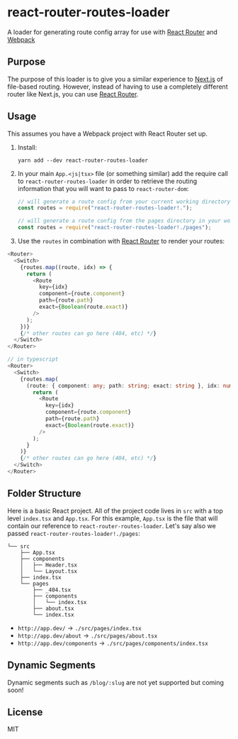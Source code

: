 # react-router-routes-loader

A loader for generating route config array for use with [React Router](https://github.com/ReactTraining/react-router) and [Webpack](https://github.com/webpack/webpack)

## Purpose

The purpose of this loader is to give you a similar experience to [Next.js](https://nextjs.org/) of file-based routing. However, instead of having to use a completely different router like Next.js, you can use [React Router](https://github.com/ReactTraining/react-router).

## Usage

This assumes you have a Webpack project with React Router set up.

1. Install:

   `yarn add --dev react-router-routes-loader`

2. In your main `App.<js|tsx>` file (or something similar) add the require call to `react-router-routes-loader` in order to retrieve the routing information that you will want to pass to `react-router-dom`:

   ```js
   // will generate a route config from your current working directory
   const routes = require("react-router-routes-loader!.");

   // will generate a route config from the pages directory in your working directory (similar to Next.js)
   const routes = require("react-router-routes-loader!./pages");
   ```

3. Use the `routes` in combination with [React Router](https://github.com/ReactTraining/react-router) to render your routes:

```javascript
<Router>
  <Switch>
    {routes.map((route, idx) => {
      return (
        <Route
          key={idx}
          component={route.component}
          path={route.path}
          exact={Boolean(route.exact)}
        />
      );
    })}
    {/* other routes can go here (404, etc) */}
  </Switch>
</Router>
```

```typescript
// in typescript
<Router>
  <Switch>
    {routes.map(
      (route: { component: any; path: string; exact: string }, idx: number) => {
        return (
          <Route
            key={idx}
            component={route.component}
            path={route.path}
            exact={Boolean(route.exact)}
          />
        );
      }
    )}
    {/* other routes can go here (404, etc) */}
  </Switch>
</Router>
```

## Folder Structure

Here is a basic React project. All of the project code lives in `src` with a top level `index.tsx` and `App.tsx`. For this example, `App.tsx` is the file that will contain our reference to `react-router-routes-loader`. Let's say also we passed `react-router-routes-loader!./pages`:

```
└── src
    ├── App.tsx
    ├── components
    │   ├── Header.tsx
    │   └── Layout.tsx
    ├── index.tsx
    └── pages
        ├── _404.tsx
        ├── components
        │   └── index.tsx
        ├── about.tsx
        └── index.tsx
```

- `http://app.dev/` -> `./src/pages/index.tsx`
- `http://app.dev/about` -> `./src/pages/about.tsx`
- `http://app.dev/components` -> `./src/pages/components/index.tsx`

## Dynamic Segments

Dynamic segments such as `/blog/:slug` are not yet supported but coming soon!

## License

MIT
